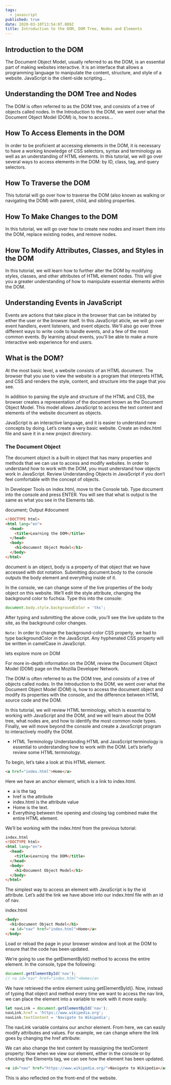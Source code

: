 ```yaml
---
tags:
  - javascript
published: true
date: 2020-03-10T13:54:07.809Z
title: Introduction to the DOM, DOM Tree, Nodes and Elements
---
```



Introduction to the DOM
-----------------------
The Document Object Model, usually referred to as the DOM, is an essential part of making websites interactive. It is an interface that allows a programming language to manipulate the content, structure, and style of a website. JavaScript is the client-side scripting...

Understanding the DOM Tree and Nodes
------------------------------------
The DOM is often referred to as the DOM tree, and consists of a tree of objects called nodes. In the Introduction to the DOM, we went over what the Document Object Model (DOM) is, how to access...

How To Access Elements in the DOM
---------------------------------
In order to be proficient at accessing elements in the DOM, it is necessary to have a working knowledge of CSS selectors, syntax and terminology as well as an understanding of HTML elements. In this tutorial, we will go over several ways to access elements in the DOM: by ID, class, tag, and query selectors.

How To Traverse the DOM
----------------------
This tutorial will go over how to traverse the DOM (also known as walking or navigating the DOM) with parent, child, and sibling properties.

How To Make Changes to the DOM
------------------------------
In this tutorial, we will go over how to create new nodes and insert them into the DOM, replace existing nodes, and remove nodes.

How To Modify Attributes, Classes, and Styles in the DOM
---------------------------------------------------------
In this tutorial, we will learn how to further alter the DOM by modifying styles, classes, and other attributes of HTML element nodes. This will give you a greater understanding of how to manipulate essential elements within the DOM.

Understanding Events in JavaScript
----------------------------------
Events are actions that take place in the browser that can be initiated by either the user or the browser itself. In this JavaScript aticle, we will go over event handlers, event listeners, and event objects. We'll also go over three different ways to write code to handle events, and a few of the most common events. By learning about events, you'll be able to make a more interactive web experience for end users.

What is the DOM?
---------------

At the most basic level, a website consists of an HTML document. The browser that you use to view the website is a program that interprets HTML and CSS and renders the style, content, and structure into the page that you see.

In addition to parsing the style and structure of the HTML and CSS, the browser creates a representation of the document known as the Document Object Model. This model allows JavaScript to access the text content and elements of the website document as objects.

JavaScript is an interactive language, and it is easier to understand new concepts by doing. Let’s create a very basic website. Create an index.html file and save it in a new project directory.

### The Document Object
The document object is a built-in object that has many properties and methods that we can use to access and modify websites. In order to understand how to work with the DOM, you must understand how objects work in JavaScript. Review Understanding Objects in JavaScript if you don’t feel comfortable with the concept of objects.

In Developer Tools on index.html, move to the Console tab. Type document into the console and press ENTER. You will see that what is output is the same as what you see in the Elements tab.

document;
Output
#document
```html
<!DOCTYPE html>
<html lang="en">
  <head>
    <title>Learning the DOM</title>
  </head>
  <body>
    <h1>Document Object Model</h1>
  </body>
</html>
```

document is an object, body is a property of that object that we have accessed with dot notation. Submitting document.body to the console outputs the body element and everything inside of it.

In the console, we can change some of the live properties of the body object on this website. We’ll edit the style attribute, changing the background color to fuchsia. Type this into the console:
```javascript
document.body.style.backgroundColor = 'tks';
```
After typing and submitting the above code, you’ll see the live update to the site, as the background color changes.

``Note:`` In order to change the background-color CSS property, we had to type backgroundColor in the JavaScript. Any hyphenated CSS property will be written in camelCase in JavaScript.

lets explore more on DOM 

For more in-depth information on the DOM, review the Document Object Model (DOM) page on the Mozilla Developer Network.

The DOM is often referred to as the DOM tree, and consists of a tree of objects called nodes. In the Introduction to the DOM, we went over what the Document Object Model (DOM) is, how to access the document object and modify its properties with the console, and the difference between HTML source code and the DOM.

In this tutorial, we will review HTML terminology, which is essential to working with JavaScript and the DOM, and we will learn about the DOM tree, what nodes are, and how to identify the most common node types. Finally, we will move beyond the console and create a JavaScript program to interactively modify the DOM.

- HTML Terminology
Understanding HTML and JavaScript terminology is essential to understanding how to work with the DOM. Let’s briefly review some HTML terminology.

To begin, let’s take a look at this HTML element.
```html
<a href="index.html">Home</a>
```
Here we have an anchor element, which is a link to index.html.

- a is the tag
- href is the attribute
- index.html is the attribute value
- Home is the text.
- Everything between the opening and closing tag combined make the entire HTML element.

We’ll be working with the index.html from the previous tutorial:
```html
index.html
<!DOCTYPE html>
<html lang="en">
  <head>
    <title>Learning the DOM</title>
  </head>
  <body>
    <h1>Document Object Model</h1>
  </body>
</html>
```
The simplest way to access an element with JavaScript is by the id attribute. Let’s add the link we have above into our index.html file with an id of nav.

index.html
```html
<body>
  <h1>Document Object Model</h1>
  <a id="nav" href="index.html">Home</a>
</body>
```
Load or reload the page in your browser window and look at the DOM to ensure that the code has been updated.

We’re going to use the getElementById() method to access the entire element. In the console, type the following:
```javascript
document.getElementById('nav');
// <a id="nav" href="index.html">Home</a>
```
We have retrieved the entire element using getElementById(). Now, instead of typing that object and method every time we want to access the nav link, we can place the element into a variable to work with it more easily.
```javascript
let navLink = document.getElementById('nav');
navLink.href = 'https://www.wikipedia.org';
navLink.textContent = 'Navigate to Wikipedia';
```
The navLink variable contains our anchor element. From here, we can easily modify attributes and values. For example, we can change where the link goes by changing the href attribute:

We can also change the text content by reassigning the textContent property:
Now when we view our element, either in the console or by checking the Elements tag, we can see how the element has been updated.
```html
<a id="nav" href="https://www.wikipedia.org/">Navigate to Wikipedia</a>
```
This is also reflected on the front-end of the website.